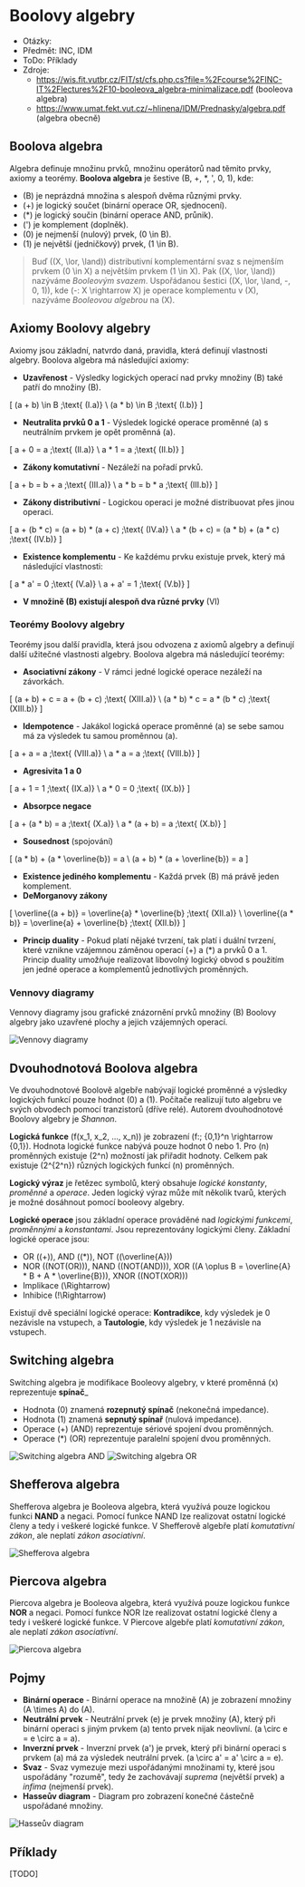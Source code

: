 # Boolovy algebry
- Otázky:
- Předmět: INC, IDM
- ToDo: Příklady
- Zdroje:
    - https://wis.fit.vutbr.cz/FIT/st/cfs.php.cs?file=%2Fcourse%2FINC-IT%2Flectures%2F10-booleova_algebra-minimalizace.pdf (booleova algebra)
    - https://www.umat.fekt.vut.cz/~hlinena/IDM/Prednasky/algebra.pdf (algebra obecně)

## Boolova algebra
Algebra definuje množinu prvků, množinu operátorů nad těmito prvky, axiomy a teorémy. __Boolova algebra__ je šestive \(B, +, *, ', 0, 1\), kde:
- \(B\) je neprázdná množina s alespoň dvěma různými prvky.
- \(+\) je logický součet (binární operace OR, sjednocení).
- \(*\) je logický součin (binární operace AND, průnik).
- \('\) je komplement (doplněk).
- \(0\) je nejmenší (nulový) prvek, \(0 \in B\).
- \(1\) je největší (jedničkový) prvek, \(1 \in B\).

> Buď \((X, \lor, \land)\) distributivní komplementární svaz s nejmenším prvkem \(0 \in X\) a největším prvkem \(1 \in X\). Pak \((X, \lor, \land)\) nazýváme _Booleovým svazem_. Uspořádanou šestici \((X, \lor, \land, -, 0, 1)\), kde \(-: X \rightarrow X\) je operace komplementu v \(X\), nazýváme _Booleovou algebrou_ na \(X\).

## Axiomy Boolovy algebry
Axiomy jsou základní, natvrdo daná, pravidla, která definují vlastnosti algebry. Boolova algebra má následující axiomy:
- __Uzavřenost__ - Výsledky logických operací nad prvky množiny \(B\) také patří do množiny \(B\).

\[
    (a + b) \in B \;\text{ (I.a)} \\
    (a * b) \in B \;\text{ (I.b)}
\]

- __Neutralita prvků 0 a 1__ - Výsledek logické operace proměnné \(a\) s neutrálním prvkem je opět proměnná \(a\).

\[
    a + 0 = a \;\text{ (II.a)} \\
    a * 1 = a \;\text{ (II.b)}
\]

- __Zákony komutativní__ - Nezáleží na pořadí prvků.

\[
    a + b = b + a \;\text{ (III.a)} \\
    a * b = b * a \;\text{ (III.b)}
\]

- __Zákony distributivní__ - Logickou operaci je možné distribuovat přes jinou operaci.

\[
    a + (b * c) = (a + b) * (a + c) \;\text{ (IV.a)} \\
    a * (b + c) = (a * b) + (a * c) \;\text{ (IV.b)}
\]

- __Existence komplementu__ - Ke každému prvku existuje prvek, který má následující vlastnosti:

\[
    a * a' = 0 \;\text{ (V.a)} \\
    a + a' = 1 \;\text{ (V.b)}
\]

- __V množině \(B\) existují alespoň dva různé prvky__ (VI)

### Teorémy Boolovy algebry
Teorémy jsou další pravidla, která jsou odvozena z axiomů algebry a definují další užitečné vlastnosti algebry. Boolova algebra má následující teorémy:
- __Asociativní zákony__ - V rámci jedné logické operace nezáleží na závorkách.

\[
    (a + b) + c = a + (b + c) \;\text{ (XIII.a)} \\
    (a * b) * c = a * (b * c) \;\text{ (XIII.b)}
\]

- __Idempotence__ - Jakákol logická operace proměnné \(a\) se sebe samou má za výsledek tu samou proměnnou \(a\).

\[
    a + a = a \;\text{ (VIII.a)} \\
    a * a = a \;\text{ (VIII.b)}
\]

- __Agresivita 1 a 0__

\[
    a + 1 = 1 \;\text{ (IX.a)} \\
    a * 0 = 0 \;\text{ (IX.b)}
\]

- __Absorpce negace__

\[
    a + (a * b) = a \;\text{ (X.a)} \\
    a * (a + b) = a \;\text{ (X.b)}
\]

- __Sousednost__ (spojování)

\[
    (a * b) + (a * \overline{b}) = a \\
    (a + b) * (a + \overline{b}) = a
\]

- __Existence jediného komplementu__ - Každá prvek \(B\) má právě jeden komplement.
- __DeMorganovy zákony__

\[
    \overline{(a + b)} = \overline{a} * \overline{b} \;\text{ (XII.a)} \\
    \overline{(a * b)} = \overline{a} + \overline{b} \;\text{ (XII.b)}
\]

- __Princip duality__ - Pokud platí nějaké tvrzení, tak platí i duální tvrzení, které vznikne vzájemnou záměnou operací \(+\) a \(*\) a prvků 0 a 1. Princip duality umožňuje realizovat libovolný logický obvod s použitím jen jedné operace a komplementů jednotlivých proměnných.

### Vennovy diagramy
Vennovy diagramy jsou grafické znázornění prvků množiny \(B\) Boolovy algebry jako uzavřené plochy a jejich vzájemných operací.

![Vennovy diagramy](/Images/20/vennovy_diagramy.png)

## Dvouhodnotová Boolova algebra
Ve dvouhodnotové Boolově algebře nabývají logické proměnné a výsledky logických funkcí pouze hodnot \(0\) a \(1\). Počítače realizují tuto algebru ve svých obvodech pomocí tranzistorů (dříve relé). Autorem dvouhodnotové Boolovy algebry je _Shannon_.

__Logická funkce__ \(f(x_1, x_2, ..., x_n)\) je zobrazení \(f:\; \{0,1\}^n \rightarrow \{0,1\}\). Hodnota logické funkce nabývá pouze hodnot 0 nebo 1. Pro \(n\) proměnných existuje \(2^n\) možností jak přiřadit hodnoty. Celkem pak existuje \(2^{2^n}\) různých logických funkcí \(n\) proměnných.

__Logický výraz__ je řetězec symbolů, který obsahuje _logické konstanty_, _proměnné_ a _operace_. Jeden logický výraz může mít několik tvarů, kterých je možné dosáhnout pomocí booleovy algebry.

__Logické operace__ jsou základní operace prováděné nad _logickými funkcemi_, _proměnnými_ a _konstantami_. Jsou reprezentovány logickými členy. Základní logické operace jsou:
- OR (\(+\)), AND (\(*\)), NOT (\(\overline{A}\))
- NOR (\(NOT(OR)\)), NAND (\(NOT(AND)\)), XOR (\(A \oplus B = \overline{A} * B + A * \overline{B}\)), XNOR (\(NOT(XOR)\))
- Implikace \(\Rightarrow\)
- Inhibice \(!\Rightarrow\)

Existují dvě speciální logické operace: __Kontradikce__, kdy výsledek je 0 nezávisle na vstupech, a __Tautologie__, kdy výsledek je 1 nezávisle na vstupech.

## Switching algebra
Switching algebra je modifikace Booleovy algebry, v které proměnná \(x\) reprezentuje __spínač___
- Hodnota \(0\) znamená __rozepnutý spínač__ (nekonečná impedance).
- Hodnota \(1\) znamená __sepnutý spínař__ (nulová impedance).
- Operace \(+\) (AND) reprezentuje sériové spojení dvou proměnných.
- Operace \(*\) (OR) reprezentuje paralelní spojení dvou proměnných.

![Switching algebra AND](/Images/20/switchig_algebra_and.png)
![Switching algebra OR](/Images/20/switchig_algebra_or.png)

## Shefferova algebra
Shefferova algebra je Booleova algebra, která využívá pouze logickou funkci __NAND__ a negaci. Pomocí funkce NAND lze realizovat ostatní logické členy a tedy i veškeré logické funkce. V Shefferově algebře platí _komutativní zákon_, ale neplatí _zákon asociativní_.

![Shefferova algebra](/Images/20/shefferova_algebra.png)

## Piercova algebra
Piercova algebra je Booleova algebra, která využívá pouze logickou funkce __NOR__ a negaci. Pomocí funkce NOR lze realizovat ostatní logické členy a tedy i veškeré logické funkce. V Piercove algebře platí _komutativní zákon_, ale neplatí _zákon asociativní_.

![Piercova algebra](/Images/20/piercova_algebra.png)

## Pojmy
- __Binární operace__ - Binární operace na množině \(A\) je zobrazení množiny \(A \times A\) do \(A\).
- __Neutrální prvek__ - Neutrální prvek \(e\) je prvek množiny \(A\), který při binární operaci s jiným prvkem \(a\) tento prvek nijak neovlivní. \(a \circ e = e \circ a = a\).
- __Inverzní prvek__ - Inverzní prvek \(a'\) je prvek, který při binární operaci s prvkem \(a\) má za výsledek neutrální prvek. \(a \circ a' = a' \circ a = e\).
- __Svaz__ - Svaz vymezuje mezi uspořádanými množinami ty, které jsou uspořádány "rozumě", tedy že zachovávají _suprema_ (největší prvek) a _infima_ (nejmenší prvek).
- __Hasseův diagram__ - Diagram pro zobrazení konečné částečně uspořádané množiny.

![Hasseův diagram](/Images/20/hasseuv_diagram.png)

## Příklady
[TODO]
